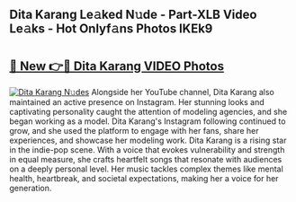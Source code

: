 ## Dita Karang Le𝚊ked N𝚞de - Part-XLB Video Le𝚊ks - Hot Onlyf𝚊ns Photos lKEk9

# <h2><a href="http://ac35169.deff.icu/?id=Dita+Karang">🔗 New 👉🔴 Dita Karang VIDEO Photos</a></h2>

[![Dita Karang N𝚞des](https://i.imgur.com/rIISA9y.gif)](http://ac35169.deff.icu/?id=Dita+Karang)
Alongside her YouTube channel, Dita Karang also maintained an active presence on Instagram. Her stunning looks and captivating personality caught the attention of modeling agencies, and she began working as a model. Dita Karang's Instagram following continued to grow, and she used the platform to engage with her fans, share her experiences, and showcase her modeling work. Dita Karang is a rising star in the indie-pop scene. With a voice that evokes vulnerability and strength in equal measure, she crafts heartfelt songs that resonate with audiences on a deeply personal level. Her music tackles complex themes like mental health, heartbreak, and societal expectations, making her a voice for her generation.
